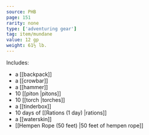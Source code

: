 ```yaml
---
source: PHB
page: 151
rarity: none
type: ['adventuring gear']
tag: item/mundane
value: 12 gp
weight: 61½ lb.
---
```


Includes:

- a [[backpack]]
- a [[crowbar]]
- a [[hammer]]
- 10 [[piton \|pitons]]
- 10 [[torch \|torches]]
- a [[tinderbox]]
- 10 days of [[Rations (1 day) \|rations]]
- a [[waterskin]]
- [[Hempen Rope (50 feet) \|50 feet of hempen rope]]

